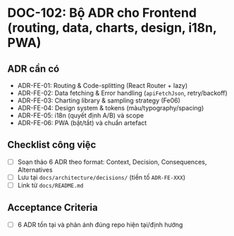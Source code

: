 # DOC-102: Bộ ADR cho Frontend (routing, data, charts, design, i18n, PWA)

## ADR cần có
- ADR-FE-01: Routing & Code-splitting (React Router + lazy)
- ADR-FE-02: Data fetching & Error handling (`apiFetchJson`, retry/backoff)
- ADR-FE-03: Charting library & sampling strategy (Fe06)
- ADR-FE-04: Design system & tokens (màu/typography/spacing)
- ADR-FE-05: i18n (quyết định A/B) và scope
- ADR-FE-06: PWA (bật/tắt) và chuẩn artefact

## Checklist công việc
- [ ] Soạn thảo 6 ADR theo format: Context, Decision, Consequences, Alternatives
- [ ] Lưu tại `docs/architecture/decisions/` (tiền tố `ADR-FE-XXX`)
- [ ] Link từ `docs/README.md`

## Acceptance Criteria
- [ ] 6 ADR tồn tại và phản ánh đúng repo hiện tại/định hướng